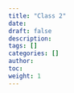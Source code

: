 ```yaml
---
title: "Class 2"
date:
draft: false
description:
tags: []
categories: []
author:
toc:
weight: 1
---
```

